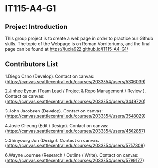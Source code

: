 # IT115-A4-G1
## Project Introduction

This group project is to create a web page in order to practice our Github skills. The topic of the Webpage is on Roman Vomitoriums, and the final page can be found at https://lucia922.github.io/IT115-A4-G1/
      
## Contributors List

1.Diego Cano (Develop). Contact on canvas: (https://canvas.seattlecentral.edu/courses/2033854/users/5336039)

2.Jinhee Byoun (Team Lead / Project & Repo Management / Review ). Contact on canvas: (https://canvas.seattlecentral.edu/courses/2033854/users/3449720)

3.John Jacobsen (Develop). Contact on canvas: (https://canvas.seattlecentral.edu/courses/2033854/users/3548029)

4.Josie Cheung (Edit / Design). Contact on canvas: (https://canvas.seattlecentral.edu/courses/2033854/users/4562857)

5.Shinyoung Jun (Design). Contact on canvas: (https://canvas.seattlecentral.edu/courses/2033854/users/5757309)

6.Wayne Journee (Research / Outline / Write). Contact on canvas: (https://canvas.seattlecentral.edu/courses/2033854/users/5799177)
